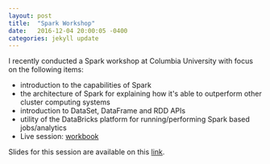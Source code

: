 ```yaml
---
layout: post
title:  "Spark Workshop"
date:   2016-12-04 20:00:05 -0400
categories: jekyll update
---
```


I recently conducted a Spark workshop at Columbia University with focus on the following items:

- introduction to the capabilities of Spark
- the architecture of Spark for explaining how it's able to outperform other cluster computing systems
- introduction to DataSet, DataFrame and RDD APIs
- utility of the DataBricks platform for running/performing Spark based jobs/analytics
- Live session: [workbook][workbook]

Slides for this session are available on this [link][slides].


[workbook]: https://databricks-prod-cloudfront.cloud.databricks.com/public/4027ec902e239c93eaaa8714f173bcfc/5927674588242461/2899988031319565/3132132669996186/latest.html
[slides]: https://github.com/viishaal/viishaal.github.io/blob/master/slides/Spark%20basics%20with%20Data%20Bricks.pdf
